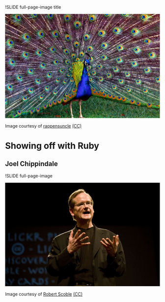!SLIDE full-page-image title

![Showing off](peafowl.jpg "Showing off")

<p>Image courtesy of <span xmlns:cc="http://creativecommons.org/ns#" about="http://www.flickr.com/photos/rappensuncle/146681779/"><a rel="cc:attributionURL" href="http://www.flickr.com/photos/rappensuncle/">rappensuncle</a> <a rel="license" href="http://creativecommons.org/licenses/by-sa/2.0/">(CC)</a></span></p>

# Showing off with Ruby #

## Joel Chippindale ##


!SLIDE full-page-image

![A speaker](lessig.jpg "Lawrence Lessing speaking")

<p>Image courtesy of <span xmlns:cc="http://creativecommons.org/ns#" about="http://www.flickr.com/photos/scobleizer/2236177028/"><a rel="cc:attributionURL" href="http://www.flickr.com/photos/scobleizer/">Robert Scoble</a> <a rel="license" href="http://creativecommons.org/licenses/by/2.0/">(CC)</a></span></p>
